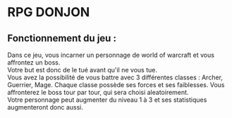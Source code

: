 # RPG DONJON
## Fonctionnement du jeu :

Dans ce jeu, vous incarner un personnage de world of warcraft et vous affrontez un boss.<br>
Votre but est donc de le tué avant qu'il ne vous tue.<br>
Vous avez la possibilité de vous battre avec 3 différentes classes : Archer, Guerrier, Mage.
Chaque classe possède ses forces et ses faiblesses.
Vous affronterez le boss tour par tour, qui sera choisi aleatoirement.<br>
Votre personnage peut augmenter du niveau 1 à 3 et ses statistiques augmenteront donc aussi.


